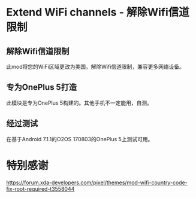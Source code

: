 # Extend WiFi channels - 解除Wifi信道限制

## 解除Wifi信道限制
此mod将您的WiFi区域更改为美国，解除Wifi信道限制，兼容更多网络设备。

## 专为OnePlus 5打造
此模块是专为OnePlus 5构建的。其他手机不一定能用，自测。

## 经过测试
在基于Android 7.1.1的O2OS 170803的OnePlus 5上测试可用。


# 特别感谢
https://forum.xda-developers.com/pixel/themes/mod-wifi-country-code-fix-root-required-t3558044

